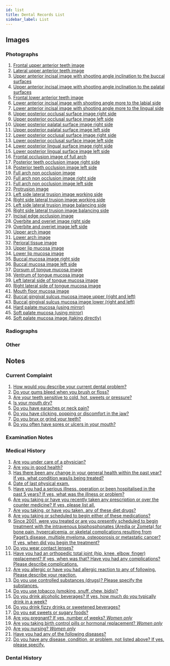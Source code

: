 ```yaml
---
id: list
title: Dental Records List
sidebar_label: List
---
```


## Images

### Photographs

1. [Frontal upper anterior teeth image](/docs/medical/records/photography#frontal-upper-anterior-teeth-image)
1. [Lateral upper anterior teeth image](/docs/medical/records/photography#lateral-upper-anterior-teeth-image)
1. [Upper anterior incisal image with shooting angle inclination to the buccal surfaces](/docs/medical/records/photography#upper-anterior-incisal-image-with-shooting-angle-inclination-to-the-buccal-surfaces)
1. [Upper anterior incisal image with shooting angle inclination to the palatal surfaces](/docs/medical/records/photography#upper-anterior-incisal-image-with-shooting-angle-inclination-to-the-palatal-surfaces)
1. [Frontal lower anterior teeth image](/docs/medical/records/photography#frontal-lower-anterior-teeth-image)
1. [Lower anterior incisal image with shooting angle more to the labial side](/docs/medical/records/photography#lower-anterior-incisal-image-with-shooting-angle-more-to-the-labial-side)
1. [Lower anterior incisal image with shooting angle more to the lingual side](/docs/medical/records/photography#lower-anterior-incisal-image-with-shooting-angle-more-to-the-lingual-side)
1. [Upper posterior occlusal surface image right side](/docs/medical/records/photography#upper-posterior-occlusal-surface-image-right-side)
1. [Upper posterior occlusal surface image left side](/docs/medical/records/photography#upper-posterior-occlusal-surface-image-left-side)
1. [Upper posterior palatal surface image right side](/docs/medical/records/photography#upper-posterior-palatal-surface-image-right-side)
1. [Upper posterior palatal surface image left side](/docs/medical/records/photography#upper-posterior-palatal-surface-image-left-side)
1. [Lower posterior occlusal surface image right side](/docs/medical/records/photography#lower-posterior-occlusal-surface-image-right-side)
1. [Lower posterior occlusal surface image left side](/docs/medical/records/photography#lower-posterior-occlusal-surface-image-left-side)
1. [Lower posterior lingual surface image right side](/docs/medical/records/photography#lower-posterior-lingual-surface-image-right-side)
1. [Lower posterior lingual surface image left side](/docs/medical/records/photography#lower-posterior-lingual-surface-image-left-side)
1. [Frontal occlusion image of full arch](/docs/medical/records/photography#frontal-occlusion-image-of-full-arch)
1. [Posterior teeth occlusion image right side](/docs/medical/records/photography#posterior-teeth-occlusion-image-right-side)
1. [Posterior teeth occlusion image left side](/docs/medical/records/photography#posterior-teeth-occlusion-image-left-side)
1. [Full arch non occlusion image](/docs/medical/records/photography#full-arch-non-occlusion-image)
1. [Full arch non occlusion image right side](/docs/medical/records/photography#full-arch-non-occlusion-image-right-side)
1. [Full arch non occlusion image left side](/docs/medical/records/photography#full-arch-non-occlusion-image-left-side)
1. [Protrusion image](/docs/medical/records/photography#protrusion-image)
1. [Left side lateral trusion image working side](/docs/medical/records/photography#left-side-lateral-trusion-image-working-side)
1. [Right side lateral trusion image working side](/docs/medical/records/photography#right-side-lateral-trusion-image-working-side)
1. [Left side lateral trusion image balancing side](/docs/medical/records/photography#left-side-lateral-trusion-image-balancing-side)
1. [Right side lateral trusion image balancing side](/docs/medical/records/photography#right-side-lateral-trusion-image-balancing-side)
1. [Incisal edge occlusion image](/docs/medical/records/photography#incisal-edge-occlusion-image)
1. [Overbite and overjet image right side](/docs/medical/records/photography#overbite-and-overjet-image-right-side)
1. [Overbite and overjet image left side](/docs/medical/records/photography#overbite-and-overjet-image-left-side)
1. [Upper arch image](/docs/medical/records/photography#upper-arch-image)
1. [Lower arch image](/docs/medical/records/photography#lower-arch-image)
1. [Perioral tissue image](/docs/medical/records/photography#perioral-tissue-image)
1. [Upper lip mucosa image](/docs/medical/records/photography#upper-lip-mucosa-image)
1. [Lower lip mucosa image](/docs/medical/records/photography#lower-lip-mucosa-image)
1. [Buccal mucosa image right side](/docs/medical/records/photography#buccal-mucosa-image-right-side)
1. [Buccal mucosa image left side](/docs/medical/records/photography#buccal-mucosa-image-left-side)
1. [Dorsum of tongue mucosa image](/docs/medical/records/photography#dorsum-of-tongue-mucosa-image)
1. [Ventrum of tongue mucosa image](/docs/medical/records/photography#ventrum-of-tongue-mucosa-image)
1. [Left lateral side of tongue mucosa image](/docs/medical/records/photography#left-lateral-side-of-tongue-mucosa-image)
1. [Right lateral side of tongue mucosa image](/docs/medical/records/photography#right-lateral-side-of-tongue-mucosa-image)
1. [Mouth floor mucosa image](/docs/medical/records/photography#mouth-floor-mucosa-image)
1. [Buccal gingival sulcus mucosa image upper (right and left)](/docs/medical/records/photography#buccal-gingival-sulcus-mucosa-image-upper-right-and-left)
1. [Buccal gingival sulcus mucosa image lower (right and left)](/docs/medical/records/photography#buccal-gingival-sulcus-mucosa-image-lower-right-and-left)
1. [Hard palate mucosa (using mirror)](/docs/medical/records/photography#hard-palate-mucosa-using-mirror)
1. [Soft palate mucosa (using mirror)](/docs/medical/records/photography#soft-palate-mucosa-using-mirror)
1. [Soft palate mucosa image (taking directly)](/docs/medical/records/photography#soft-palate-mucosa-image-taking-directly)


### Radiographs

### Other

## Notes

### Current Complaint

1. [How would you describe your current dental problem?]()
1. [Do your gums bleed when you brush or floss?]()
1. [Are your teeth sensitive to cold, hot, sweets or pressure?]()
1. [Is your mouth dry?]()
1. [Do you have earaches or neck pain?]()
1. [Do you have clicking, popping or discomfort in the jaw?]()
1. [Do you brux or grind your teeth?]()
1. [Do you often have sores or ulcers in your mouth?]()

### Examination Notes

### Medical History

1. [Are you under care of a physician?](/docs/medical/records/anamnesis#1-are-you-under-care-of-a-physician)
1. [Are you in good health?](/docs/medical/records/anamnesis#2-are-you-in-good-health)
1. [Has there been any change in your general health within the past year? If yes, what condition was/is being treated?](/docs/medical/records/anamnesis#3-has-there-been-any-change-in-your-general-health-within-the-past-year-if-yes-what-condition-wasis-being-treated)
1. [Date of last physical exam.](/docs/medical/records/anamnesis#4-date-of-last-physical-exam)
1. [Have you had a serious illness, operation or been hospitalised in the past 5 years? If yes, what was the illness or problem?](/docs/medical/records/anamnesis#5-have-you-had-a-serious-illness-operation-or-been-hospitalised-in-the-past-5-years-if-yes-what-was-the-illness-or-problem)
1. [Are you taking or have you recently taken any prescription or over the counter medicine? If yes, please list all.](/docs/medical/records/anamnesis#6-are-you-taking-or-have-you-recently-taken-any-prescription-or-over-the-counter-medicine-if-yes-please-list-all-including-vitamins-natural-or-herbal-preparations-andor-diet-supplements)
1. [Are you taking, or have you taken, any of these diet drugs?](/docs/medical/records/anamnesis#7-are-you-taking-or-have-you-taken-any-of-these-diet-drugs)
1. [Are you taking or scheduled to begin either of these medications?](/docs/medical/records/anamnesis#8-are-you-taking-or-scheduled-to-begin-either-of-these-medications)
1. [Since 2001, were you treated or are you presently scheduled to begin treatment with the intravenous bisphosphonates (Aredia or Zometa) for bone pain, hypercalcemia, or skeletal complications resulting from Paget’s disease, multiple myeloma, osteoporosis or metastatic cancer? If yes, when did you begin the treatment?](/docs/medical/records/anamnesis#9-since-2001-were-you-treated-or-are-you-presently-scheduled-to-begin-treatment-with-the-intravenous-bisphosphonates-aredia-or-zometa-for-bone-pain-hypercalcemia-or-skeletal-complications-resulting-from-pagets-disease-multiple-myeloma-osteoporosis-or-metastatic-cancer-if-yes-when-did-you-begin-the-treatment)
1. [Do you wear contact lenses?](/docs/medical/records/anamnesis#10-do-you-wear-contact-lenses)
1. [Have you had an orthopedic total joint (hip, knee, elbow, finger) replacement? If yes, when was that? Have you had any complications? Please describe complications.](/docs/medical/records/anamnesis#11-have-you-had-an-orthopedic-total-joint-hip-knee-elbow-finger-replacement-if-yes-when-was-that-have-you-had-any-complications-please-describe-complications)
1. [Are you allergic or have you had allergic reaction to any of following. Please describe your reaction.](/docs/medical/records/anamnesis#12-are-you-allergic-or-have-you-had-allergic-reaction-to-any-of-following-please-describe-your-reaction)
1. [Do you use controlled substances (drugs)? Please specify the substances.](/docs/medical/records/anamnesis#13-do-you-use-controlled-substances-drugs-please-specify-the-substances)
1. [Do you use tobacco (smoking, snuff, chew, bidis)?](/docs/medical/records/anamnesis#14-do-you-use-tobacco-smoking-snuff-chew-bidis)
1. [Do you drink alcoholic beverages? If yes, how much do you typically drink in a week?](/docs/medical/records/anamnesis#15-do-you-drink-alcoholic-beverages-if-yes-how-much-do-you-typically-drink-in-a-week)
1. [Do you drink fizzy drinks or sweetened beverages?](/docs/medical/records/anamnesis#16-do-you-drink-fizzy-drinks-or-sweetened-beverages)
1. [Do you eat sweets or sugary foods?](/docs/medical/records/anamnesis#17-do-you-eat-sweets-or-sugary-foods)
1. [Are you pregnant? If yes, number of weeks? *Women only*](/docs/medical/records/anamnesis#18-are-you-pregnant-if-yes-number-of-weeks-women-only)
1. [Are you taking birth control pills or hormonal replacement? *Women only*](/docs/medical/records/anamnesis#19-are-you-taking-birth-control-pills-or-hormonal-replacement-women-only)
1. [Are you nursing? *Women only*](/docs/medical/records/anamnesis#20-are-you-nursing-women-only)
1. [Have you had any of the following diseases?](/docs/medical/records/anamnesis#21-have-you-had-any-of-the-following-diseases)
1. [Do you have any disease, condition, or problem, not listed above? If yes, please specify.](/docs/medical/records/anamnesis#22-do-you-have-any-disease-condition-or-problem-not-listed-above-if-yes-please-specify)

### Dental History
